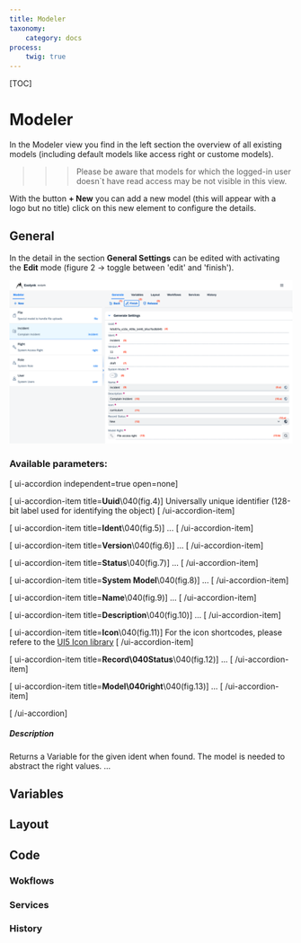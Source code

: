 ```yaml
---
title: Modeler
taxonomy:
    category: docs
process:
    twig: true
---
```


[TOC]

# Modeler

In the Modeler view you find in the left section the overview of all existing models (including default models like access right or custome models).

>>> Please be aware that models for which the logged-in user doesn`t have read access may be not visible in this view.

With the button **+ New** you can add a new model (this will appear with a logo but no title) click on this new element to configure the details.

## General

In the detail in the section **General Settings** can be edited with activating the **Edit** mode (figure 2 -> toggle between 'edit' and 'finish').

![Modeler General](modeler-general.png?resize=600,400&classes=left)

### Available parameters:

[ ui-accordion independent=true open=none]

[ ui-accordion-item title=**Uuid**\040(fig.4)]
Universally unique identifier (128-bit label used for identifying the object)
[ /ui-accordion-item]

[ ui-accordion-item title=**Ident**\040(fig.5)]
...
[ /ui-accordion-item]


[ ui-accordion-item title=**Version**\040(fig.6)]
...
[ /ui-accordion-item]


[ ui-accordion-item title=**Status**\040(fig.7)]
...
[ /ui-accordion-item]


[ ui-accordion-item title=**System Model**\040(fig.8)]
...
[ /ui-accordion-item]


[ ui-accordion-item title=**Name**\040(fig.9)]
...
[ /ui-accordion-item]


[ ui-accordion-item title=**Description**\040(fig.10)]
...
[ /ui-accordion-item]


[ ui-accordion-item title=**Icon**\040(fig.11)]
For the icon shortcodes, please refere to the [UI5 Icon library](https://sapui5.hana.ondemand.com/sdk/test-resources/sap/m/demokit/iconExplorer/webapp/index.html#/overview/SAP-icons)
[ /ui-accordion-item]


[ ui-accordion-item title=**Record\040Status**\040(fig.12)]
...
[ /ui-accordion-item]


[ ui-accordion-item title=**Model\040right**\040(fig.13)]
...
[ /ui-accordion-item]


[ /ui-accordion]


##### Description
Returns a Variable for the given ident when found. The model is needed to abstract the right values.
...


## Variables

## Layout

## Code

### Wokflows

### Services

### History